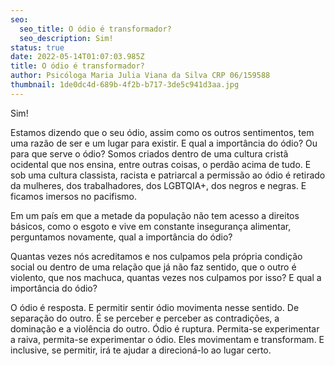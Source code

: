 ```yaml
---
seo:
  seo_title: O ódio é transformador?
  seo_description: Sim!
status: true
date: 2022-05-14T01:07:03.985Z
title: O ódio é transformador?
author: Psicóloga Maria Julia Viana da Silva CRP 06/159588
thumbnail: 1de0dc4d-689b-4f2b-b717-3de5c941d3aa.jpg
---
```

Sim!


Estamos dizendo que o seu ódio, assim como os outros sentimentos, tem uma razão de ser e um lugar para existir. E qual a importância do ódio? Ou para que serve o ódio? Somos criados dentro de uma cultura cristã ocidental que nos ensina, entre outras coisas, o perdão acima de tudo.  E sob uma cultura classista, racista e patriarcal a permissão ao ódio é retirado da mulheres, dos trabalhadores, dos LGBTQIA+, dos negros e negras. E ficamos imersos no pacifismo.


Em um país em que a metade da população não tem acesso a direitos básicos, como o esgoto e vive em constante insegurança alimentar, perguntamos novamente, qual a importância do ódio?


Quantas vezes nós acreditamos e nos culpamos pela própria condição social ou dentro de uma relação que já não faz sentido, que o outro é violento, que nos machuca, quantas vezes nos culpamos por isso? E qual a importância do ódio?

 O ódio é resposta. E permitir sentir ódio movimenta nesse sentido. De separação do outro. É se perceber e perceber as contradições, a dominação e a violência do outro. Ódio é ruptura. Permita-se experimentar a raiva, permita-se experimentar o ódio. Eles movimentam e transformam. E inclusive, se permitir, irá te ajudar a direcioná-lo ao lugar certo.